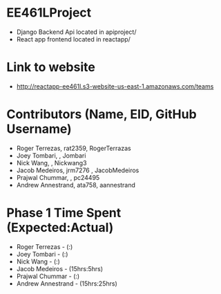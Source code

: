 # EE461LProject

* Django Backend Api located in apiproject/
* React app frontend located in reactapp/

# Link to website

* http://reactapp-ee461l.s3-website-us-east-1.amazonaws.com/teams

# Contributors (Name, EID, GitHub Username)

* Roger Terrezas, rat2359, RogerTerrazas
* Joey Tombari, , Jombari
* Nick Wang, , Nickwang3
* Jacob Medeiros, jrm7276 , JacobMedeiros
* Prajwal Chummar, , pc24495
* Andrew Annestrand, ata758, aannestrand

# Phase 1 Time Spent (Expected:Actual)

* Roger Terrezas - (:)
* Joey Tombari - (:)
* Nick Wang - (:)
* Jacob Medeiros - (15hrs:5hrs)
* Prajwal Chummar - (:)
* Andrew Annestrand - (15hrs:25hrs)
